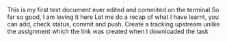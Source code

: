 This is my first text document ever edited and commited on the terminal
So far so good, I am loving it here
Let me do a recap of what I have learnt, you can add, check status, commit and push. Create a tracking upstream unlike the assignment which the link was created when I downloaded the task
